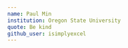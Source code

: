 ```yaml
---
name: Paul Min 
institution: Oregon State University 
quote: Be kind 
github_user: isimplyexcel 
---
```

